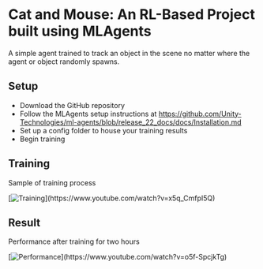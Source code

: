 # Cat and Mouse: An RL-Based Project built using MLAgents
A simple agent trained to track an object in the scene no matter where the agent or object randomly spawns. 

## Setup
- Download the GitHub repository
- Follow the MLAgents setup instructions at https://github.com/Unity-Technologies/ml-agents/blob/release_22_docs/docs/Installation.md
- Set up a config folder to house your training results
- Begin training

## Training
Sample of training process

[![Training](https://img.youtube.com/vi/x5q_CmfpI5Q/0.jpg](https://www.youtube.com/watch?v=x5q_CmfpI5Q))](https://www.youtube.com/watch?v=x5q_CmfpI5Q)

## Result
Performance after training for two hours

[![Performance]([https://img.youtube.com/vi/YOUTUBE_VIDEO_ID_HERE/0.jpg](https://www.youtube.com/watch?v=x5q_CmfpI5Q))](https://www.youtube.com/watch?v=o5f-SpcjkTg)
